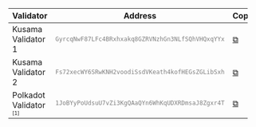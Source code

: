 <script src="{{ base.url | prepend: site.url }}/js/clipboard-polyfill.promise.js"></script>
<section id="pricelist">
    <ul class="flex-container">
        <div class=".midl-table-view-offering">
        <div class="card btn-no-waves">
        <div class="card-body" style="text-align: center;">
            <div class="table-responsive">
                <table class="table table-bordered">
                    <thead>
                    <tr>
                        <th scope="col" class="midl-table-title">Validator</th>
                        <th scope="col" class="midl-table-title">Address</th>
                        <th scope="col" class="midl-table-title">Copy</th>
                        <th scope="col" class="midl-table-title">Polkascan</th>
                        <th scope="col" class="midl-table-title">Polkadot.js</th>
                    </tr>
                    </thead>
                    <tbody>
                    <tr>
                        <td>Kusama Validator 1</td>
                        <td><code style="font-size:75%; color:gray;">GyrcqNwF87LFc4BRxhxakq8GZRVNzhGn3NLfSQhVHQxqYYx</code></td>
                        <td><a href="#!" onclick="clipboard.writeText('GyrcqNwF87LFc4BRxhxakq8GZRVNzhGn3NLfSQhVHQxqYYx');">⧉</a></td>
                        <td><a href="https://polkascan.io/pre/kusama/account/GyrcqNwF87LFc4BRxhxakq8GZRVNzhGn3NLfSQhVHQxqYYx" target="_blank">View</a></td>
                        <td><a href="https://polkadot.js.org/apps/#/staking/query/GyrcqNwF87LFc4BRxhxakq8GZRVNzhGn3NLfSQhVHQxqYYx" target="_blank">View</a></td>
                    </tr>
                    <tr>
                        <td>Kusama Validator 2</td>
                        <td><code style="font-size:75%; color:gray;">Fs72xecWY6SRwKNH2voodiSsdVKeath4kofHEGsZGLibSxh</code></td>
                        <td><a href="#!" onclick="clipboard.writeText('Fs72xecWY6SRwKNH2voodiSsdVKeath4kofHEGsZGLibSxh');">⧉</a></td>
                        <td><a href="https://polkascan.io/pre/kusama/account/Fs72xecWY6SRwKNH2voodiSsdVKeath4kofHEGsZGLibSxh" target="_blank">View</a></td>
                        <td><a href="https://polkadot.js.org/apps/#/staking/query/Fs72xecWY6SRwKNH2voodiSsdVKeath4kofHEGsZGLibSxh" target="_blank">View</a></td>
                    </tr>
                    <tr>
                        <td>Polkadot Validator<a style="font-size:10px"> [1]</a></td>
                        <td><code style="font-size:75%; color:gray;">1JoBYyPoUdsuU7vZi3KgQAaQYn6WhKqUDXRDmsaJ8Zgxr4T</code></td>
                        <td><a href="#!" onclick="clipboard.writeText('1JoBYyPoUdsuU7vZi3KgQAaQYn6WhKqUDXRDmsaJ8Zgxr4T');">⧉</a></td>
                        <td><a href="https://polkascan.io/pre/kusama/account/1JoBYyPoUdsuU7vZi3KgQAaQYn6WhKqUDXRDmsaJ8Zgxr4T" target="_blank">View</a></td>
                        <td><a href="https://polkadot.js.org/apps/#/staking/query/1JoBYyPoUdsuU7vZi3KgQAaQYn6WhKqUDXRDmsaJ8Zgxr4T" target="_blank">View</a></td>
                    </tr>
                    </tbody>
                </table>
            </div>
</div>
</div>
</div>
</ul>
</section>
